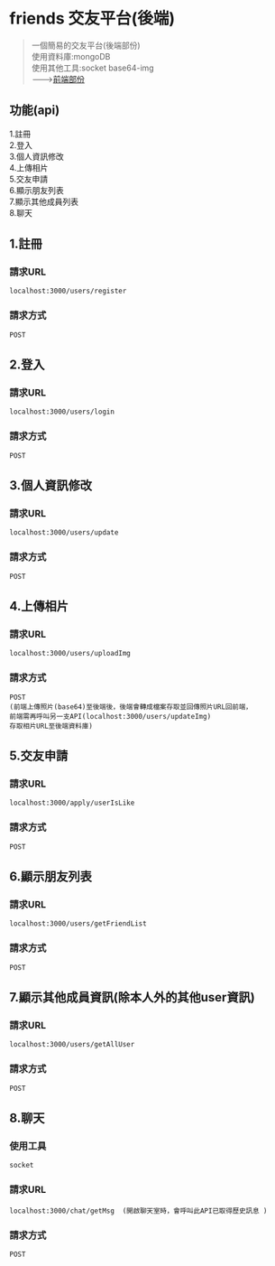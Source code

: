 # friends 交友平台(後端)

> 一個簡易的交友平台(後端部份)   
> 使用資料庫:mongoDB  
> 使用其他工具:socket base64-img  
> --->[前端部份](https://github.com/a50316y/proj-friends-web)  

## 功能(api)
1.註冊  
2.登入  
3.個人資訊修改  
4.上傳相片  
5.交友申請  
6.顯示朋友列表    
7.顯示其他成員列表    
8.聊天  


## 1.註冊

### 請求URL
```
localhost:3000/users/register
```
### 請求方式
```
POST
```
## 2.登入

### 請求URL
```
localhost:3000/users/login
```
### 請求方式
```
POST
```

## 3.個人資訊修改 

### 請求URL
```
localhost:3000/users/update
```
### 請求方式
```
POST
```
## 4.上傳相片  

### 請求URL
```
localhost:3000/users/uploadImg
```
### 請求方式
```
POST
(前端上傳照片(base64)至後端後，後端會轉成檔案存取並回傳照片URL回前端，
前端需再呼叫另一支API(localhost:3000/users/updateImg)
存取相片URL至後端資料庫)  

```
## 5.交友申請  

### 請求URL
```
localhost:3000/apply/userIsLike
```
### 請求方式
```
POST  
```
## 6.顯示朋友列表  

### 請求URL
```
localhost:3000/users/getFriendList
```
### 請求方式
```
POST  
```
## 7.顯示其他成員資訊(除本人外的其他user資訊)  

### 請求URL
```
localhost:3000/users/getAllUser
```
### 請求方式
```
POST  
```
## 8.聊天  
### 使用工具
```
socket
```
### 請求URL
``` 
localhost:3000/chat/getMsg  (開啟聊天室時，會呼叫此API已取得歷史訊息 )   
```
### 請求方式
```
POST  
```  

